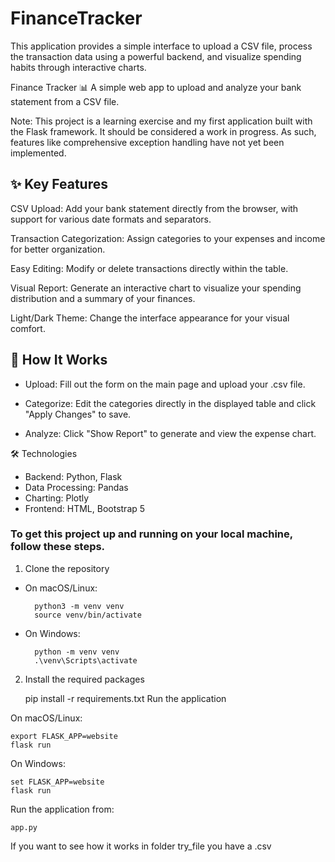 # FinanceTracker

This application provides a simple interface to upload a CSV file, process the transaction data using a powerful backend, and visualize spending habits through interactive charts.

Finance Tracker 📊
A simple web app to upload and analyze your bank statement from a CSV file.

Note: This project is a learning exercise and my first application built with the Flask framework. It should be considered a work in progress. As such, features like comprehensive exception handling have not yet been implemented.


## ✨ Key Features
CSV Upload: Add your bank statement directly from the browser, with support for various date formats and separators.

Transaction Categorization: Assign categories to your expenses and income for better organization.

Easy Editing: Modify or delete transactions directly within the table.

Visual Report: Generate an interactive chart to visualize your spending distribution and a summary of your finances.

Light/Dark Theme: Change the interface appearance for your visual comfort.

## 🚀 How It Works
* Upload: Fill out the form on the main page and upload your .csv file.

* Categorize: Edit the categories directly in the displayed table and click "Apply Changes" to save.

* Analyze: Click "Show Report" to generate and view the expense chart.

🛠️ Technologies
* Backend: Python, Flask
* Data Processing: Pandas
* Charting: Plotly
* Frontend: HTML, Bootstrap 5


### To get this project up and running on your local machine, follow these steps.

1. Clone the repository

* On macOS/Linux:

        python3 -m venv venv
        source venv/bin/activate
* On Windows:

        python -m venv venv
        .\venv\Scripts\activate

2. Install the required packages

    
    pip install -r requirements.txt
    Run the application

On macOS/Linux:

    export FLASK_APP=website
    flask run

On Windows:

    set FLASK_APP=website
    flask run

Run the application from:

    app.py

If you want to see how it works in folder try_file you have a .csv
